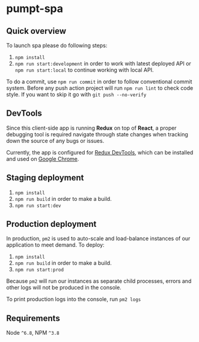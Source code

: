 # pumpt-spa

## Quick overview

To launch spa please do following steps:

1. `npm install`
2. `npm run start:development` in order to work with latest deployed API
or `npm run start:local` to continue working with local API.

To do a commit, use `npm run commit` in order to follow conventional commit system.
Before any push action project will run `npm run lint` to check code style.
If you want to skip it go with `git push --no-verify`

## DevTools

Since this client-side app is running **Redux** on top of **React**, a proper debugging tool is required navigate through state changes when tracking down the source of any bugs or issues.

Currently, the app is configured for [Redux DevTools](https://chrome.google.com/webstore/detail/redux-devtools/lmhkpmbekcpmknklioeibfkpmmfibljd?hl=en), which can be installed and used on [Google Chrome](https://www.google.com/chrome/browser/desktop/index.html).

## Staging deployment

1. `npm install`
2. `npm run build` in order to make a build.
3. `npm run start:dev`

## Production deployment

In production, `pm2` is used to auto-scale and load-balance instances of our application to meet demand. To deploy:

1. `npm install`
2. `npm run build` in order to make a build.
4. `npm run start:prod`

Because `pm2` will run our instances as separate child processes, errors and other logs will not be produced in the console.  

To print production logs into the console, run `pm2 logs`

## Requirements

Node `^6.8`, NPM `^3.8`
